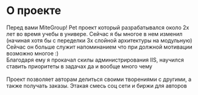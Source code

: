 # О проекте
Перед вами MiteGroup! Pet проект который разрабатывался около 2х лет во время учебы в универе. Сейчас я бы многое в нем изменил (начиная хотя бы с переделки 3х слойной архитектуры на модульную)<br>
Сейчас он больше служит напоминанием что при должной мотивации возможно многое :)<br>
Благодаря ему я прокачал скилы администрирования IIS, научился ставить приоритеты в задачах да и вообще много чему <br><br>
Проект позволяет авторам делиться своими творениями с другими, а также получать заказы. Этакая смесь соц сети и биржи для авторов
